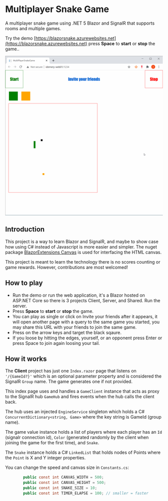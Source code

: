 # Multiplayer Snake Game
A multiplayer snake game using .NET 5 Blazor and SignalR that supports rooms and multiple games.

Try the demo [https://blazorsnake.azurewebsites.net](https://blazorsnake.azurewebsites.net) press **Space** to **start** or **stop** the game..

![Multiplayer Snake Game](./MultiplayerSnakeGame.gif)

## Introduction
This project is a way to learn Blazor and SignalR, and maybe to show case how using C# instead of Javascript is more easier and simpler. The nuget package [BlazorExtensions Canvas](https://github.com/BlazorExtensions/Canvas) is used for interfacing the HTML canvas.

This project is meant to learn the technology there is no scores counting or game rewards. However, contributions are most welcomed!

## How to play
- Run the demo or run the web application, it's a Blazor hosted on ASP.NET Core so there is 3 projects Client, Server, and Shared. Run the server.
- Press **Space** to **start** or **stop** the game.
- You can play as single or click on Invite your friends after it appears, it will open another page with a query to the same game you started, you may share this URL with your friends to join the same game.
- Press on the arrow keys and target the black sqaure.
- If you loose by hitting the edges, yourself, or an opponent press Enter or press Space to join again loosing your tail.

## How it works
The **Client** project has just one `Index.razor` page that listens on `'/{GameId?}'` which is an optional parameter property and is considered the SignalR `Group` name. The game generates one if not provided.

This index page uses and handles a `GameClient` instance that acts as proxy to the SignalR hub `GameHub` and fires events when the hub calls the client back.

The hub uses an injected `EngineService` singleton which holds a C# `ConcurrentDictionary<string, Game>` where the key string is GameId (group name).

The game value instance holds a list of players where each player has an `Id` (signalr connection id), `Color` (generated randomly by the client when joining the game for the first time), and `Snake`.

The `Snake` instance holds a C# `LinkedList` that holds nodes of Points where the `Point` is X and Y integer properties.

You can change the speed and canvas size in `Constants.cs`:
``` C#
        public const int CANVAS_WIDTH = 500;
        public const int CANVAS_HEIGHT = 500;
        public const int SNAKE_SIZE = 10;
        public const int TIMER_ELAPSE = 100; // smaller = faster
```

